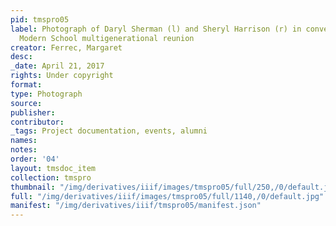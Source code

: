 ```yaml
---
pid: tmspro05
label: Photograph of Daryl Sherman (l) and Sheryl Harrison (r) in conversation at
  Modern School multigenerational reunion
creator: Ferrec, Margaret
desc:
_date: April 21, 2017
rights: Under copyright
format:
type: Photograph
source:
publisher:
contributor:
_tags: Project documentation, events, alumni
names:
notes:
order: '04'
layout: tmsdoc_item
collection: tmspro
thumbnail: "/img/derivatives/iiif/images/tmspro05/full/250,/0/default.jpg"
full: "/img/derivatives/iiif/images/tmspro05/full/1140,/0/default.jpg"
manifest: "/img/derivatives/iiif/tmspro05/manifest.json"
---
```

